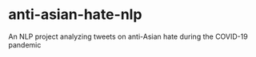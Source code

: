 # anti-asian-hate-nlp
An NLP project analyzing tweets on anti-Asian hate during the COVID-19 pandemic
